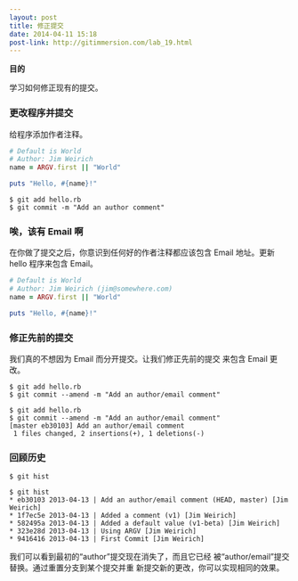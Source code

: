 ```yaml
---
layout: post
title: 修正提交
date: 2014-04-11 15:18
post-link: http://gitimmersion.com/lab_19.html
---
```


**目的**

学习如何修正现有的提交。

### 更改程序并提交

给程序添加作者注释。

```ruby
# Default is World
# Author: Jim Weirich
name = ARGV.first || "World"

puts "Hello, #{name}!"
```

```
$ git add hello.rb
$ git commit -m "Add an author comment"
```

### 唉，该有 Email 啊

在你做了提交之后，你意识到任何好的作者注释都应该包含
Email 地址。更新 hello 程序来包含 Email。

```ruby
# Default is World
# Author: Jim Weirich (jim@somewhere.com)
name = ARGV.first || "World"

puts "Hello, #{name}!"
```

### 修正先前的提交

我们真的不想因为 Email 而分开提交。让我们修正先前的提交
来包含 Email 更改。

```
$ git add hello.rb
$ git commit --amend -m "Add an author/email comment"
```

```
$ git add hello.rb
$ git commit --amend -m "Add an author/email comment"
[master eb30103] Add an author/email comment
 1 files changed, 2 insertions(+), 1 deletions(-)
```

### 回顾历史

```
$ git hist
```

```
$ git hist
* eb30103 2013-04-13 | Add an author/email comment (HEAD, master) [Jim Weirich]
* 1f7ec5e 2013-04-13 | Added a comment (v1) [Jim Weirich]
* 582495a 2013-04-13 | Added a default value (v1-beta) [Jim Weirich]
* 323e28d 2013-04-13 | Using ARGV [Jim Weirich]
* 9416416 2013-04-13 | First Commit [Jim Weirich]
```

我们可以看到最初的“author”提交现在消失了，而且它已经
被“author/email”提交替换。通过重置分支到某个提交并重
新提交新的更改，你可以实现相同的效果。
